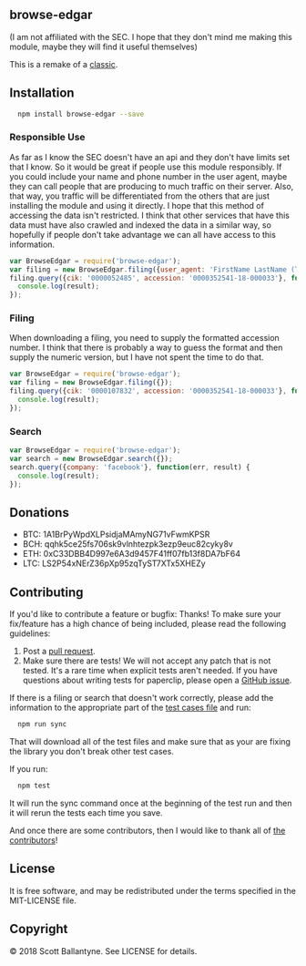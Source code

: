 browse-edgar
------------

(I am not affiliated with the SEC.  I hope that they don't mind me making this module, maybe they will find it useful themselves)

This is a remake of a [classic](https://github.com/ballantyne/sec_entities).

## Installation
```bash
  npm install browse-edgar --save
```
### Responsible Use

As far as I know the SEC doesn't have an api and they don't have limits set that I know.  So it would be great if people use this module responsibly.  If you could include your name and phone number in the user agent, maybe they can call people that are producing to much traffic on their server.  Also, that way, you traffic will be differentiated from the others that are just installing the module and using it directly.  I hope that this method of accessing the data isn't restricted.  I think that other services that have this data must have also crawled and indexed the data in a similar way, so hopefully if people don't take advantage we can all have access to this information.

```javascript
var BrowseEdgar = require('browse-edgar');
var filing = new BrowseEdgar.filing({user_agent: 'FirstName LastName (Telephone)'});
filing.query({cik: '0000052485', accession: '0000352541-18-000033'}, function(err, result) {
  console.log(result);
});

```

### Filing

When downloading a filing, you need to supply the formatted accession number.  I think that there is probably a way to guess the format and then supply the numeric version, but I have not spent the time to do that.

```javascript
var BrowseEdgar = require('browse-edgar');
var filing = new BrowseEdgar.filing({});
filing.query({cik: '0000107832', accession: '0000352541-18-000033'}, function(err, result) {
  console.log(result);
});
```
### Search 

```javascript
var BrowseEdgar = require('browse-edgar');
var search = new BrowseEdgar.search({});
search.query({company: 'facebook'}, function(err, result) {
  console.log(result);
});

```

Donations
------------

* BTC: 1A1BrPyWpdXLPsidjaMAmyNG71vFwmKPSR
* BCH: qqhk5ce25fs706sk9vlnhtezpk3ezp9euc82cyky8v
* ETH: 0xC33DBB4D997e6A3d9457F41ff07fb13f8DA7bF64
* LTC: LS2P54xNErZ36pXp95zqTyST7XTx5XHEZy

Contributing
------------

If you'd like to contribute a feature or bugfix: Thanks! To make sure your fix/feature has a high chance of being included, please read the following guidelines:

1. Post a [pull request](https://github.com/ballantyne/browse-edgar/compare/).
2. Make sure there are tests! We will not accept any patch that is not tested.
   It's a rare time when explicit tests aren't needed. If you have questions
   about writing tests for paperclip, please open a
   [GitHub issue](https://github.com/ballantyne/browse-edgar/issues/new).

If there is a filing or search that doesn't work correctly, please add the information to the appropriate part of the [test cases file](https://github.com/ballantyne/browse_edgar/blob/master/test/utilities/test_cases.json) and run:
```bash
  npm run sync
```
That will download all of the test files and make sure that as your are fixing the library you don't break other test cases.  

If you run:
```bash
  npm test
```
It will run the sync command once at the beginning of the test run and then it will rerun the tests each time you save.

And once there are some contributors, then I would like to thank all of [the contributors](https://github.com/ballantyne/browse-edgar/graphs/contributors)!

License
-------

It is free software, and may be redistributed under the terms specified in the MIT-LICENSE file.

Copyright
-------
© 2018 Scott Ballantyne. See LICENSE for details.

